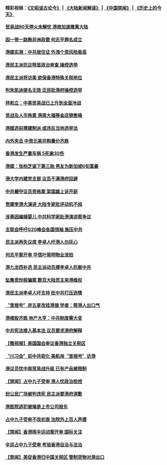#### 精彩视频：[《文昭谈古论今》](https://github.com/gfw-breaker/wenzhao/blob/master/README.md?t=12071831) | [《大陆新闻解读》](https://github.com/gfw-breaker/ntdtv-comedy/blob/master/README.md?t=12071831) | [《中国禁闻》](https://github.com/gfw-breaker/ntdtv-news/blob/master/README.md?t=12071831) | [《历史上的今天》](https://github.com/gfw-breaker/today-in-history/blob/master/README.md?t=12071831) 

#### [贸易战90天停火未解忧 港商加速撤离大陆](../pages/news205/a1402337.md?t=12071831) 

#### [因一带一路贿非洲政要 何志平罪名成立](../pages/news205/a1402257.md?t=12071831) 

#### [港媒实测：中共居住证 外洩个资风险极高](../pages/news205/a1402207.md?t=12071831) 

#### [港民主派抗议特首政治审查 操控选举](../pages/news205/a1402107.md?t=12071831) 

#### [港民主派将访美 欲保香港特殊关税地位](../pages/news205/a1401950.md?t=12071831) 

#### [判朱凯迪提名无效 泛民批港府操控选举](../pages/news205/a1401822.md?t=12071831) 

#### [林和立：中美贸易战已上升到全面冷战](../pages/news205/a1401719.md?t=12071831) 

#### [贸战及人币拖累 港周大福等金店销售降](../pages/news205/a1401700.md?t=12071831) 

#### [港媒选前撑建制派 或违反当地选举法](../pages/news205/a1401487.md?t=12071831) 

#### [内外夹击 中资北美并购量价齐跌](../pages/news205/a1401485.md?t=12071831) 

#### [香港发生严重车祸 5死逾30伤](../pages/news205/a1401449.md?t=12071831) 

#### [港媒：张柏芝诞下第三胎 男友为新加坡6旬富豪](../pages/news205/a1401426.md?t=12071831) 

#### [港大学内建党支部 议员不满港府回避](../pages/news205/a1401363.md?t=12071831) 

#### [中共褫夺议员资格案 梁国雄上诉开庭](../pages/news205/a1401319.md?t=12071831) 

#### [贺建奎港大演讲 大陆专家批评动机不纯](../pages/news205/a1401189.md?t=12071831) 

#### [涉基因编辑婴儿 中共科学家赴港演讲惹争议](../pages/news205/a1401035.md?t=12071831) 

#### [支联会呼吁G20峰会各国领袖 施压中共](../pages/news205/a1401026.md?t=12071831) 

#### [民主派再失议席 李卓人吁港人勿灰心](../pages/news205/a1400881.md?t=12071831) 

#### [何志平案开审 华信叶简明物业流拍](../pages/news205/a1400833.md?t=12071831) 

#### [港九龙西补选 民主派动员撑李卓人抗衡中共](../pages/news205/a1400746.md?t=12071831) 

#### [坠集资炒股骗案 数百大陆苦主来港维权](../pages/news205/a1400759.md?t=12071831) 

#### [港民主派李卓人吁支持 批中共打压选情](../pages/news205/a1400566.md?t=12071831) 

#### [〝里根号〞弃五星改挂港旗 学者：帮港人出口气](../pages/news205/a1400563.md?t=12071831) 

#### [港楼股齐跌 地产大亨：中共制度需大变](../pages/news205/a1400522.md?t=12071831) 

#### [中共宪法掺入基本法 议员要求港府解释](../pages/news205/a1400428.md?t=12071831) 

#### [【微视频】美国国会审议香港独立关税区](../pages/news205/a1400276.md?t=12071831) 

#### [〝川习会〞前中共软化 美航母〝里根号〞访港](../pages/news205/a1400272.md?t=12071831) 

#### [港议员忧中美贸易战升级 已有产品被限制](../pages/news205/a1400277.md?t=12071831) 

#### [【禁闻】占中九子受审 港人忧政治检控](../pages/news205/a1400130.md?t=12071831) 

#### [封公民广场被判违宪 民主派要港府道歉](../pages/news205/a1400129.md?t=12071831) 

#### [港医院逃犯被揭是上市公司股东](../pages/news205/a1400103.md?t=12071831) 

#### [占中九子受审不改初衷 法院外上百人声援](../pages/news205/a1399956.md?t=12071831) 

#### [【禁闻】香港雨伞运动案开审 国际关注](../pages/news205/a1399991.md?t=12071831) 

#### [伞运占中九子受审 考验香港自治与法治](../pages/news205/a1399973.md?t=12071831) 

#### [【禁闻】美促香港归中国关税区 管制货物对港出口](../pages/news205/a1399861.md?t=12071831) 

